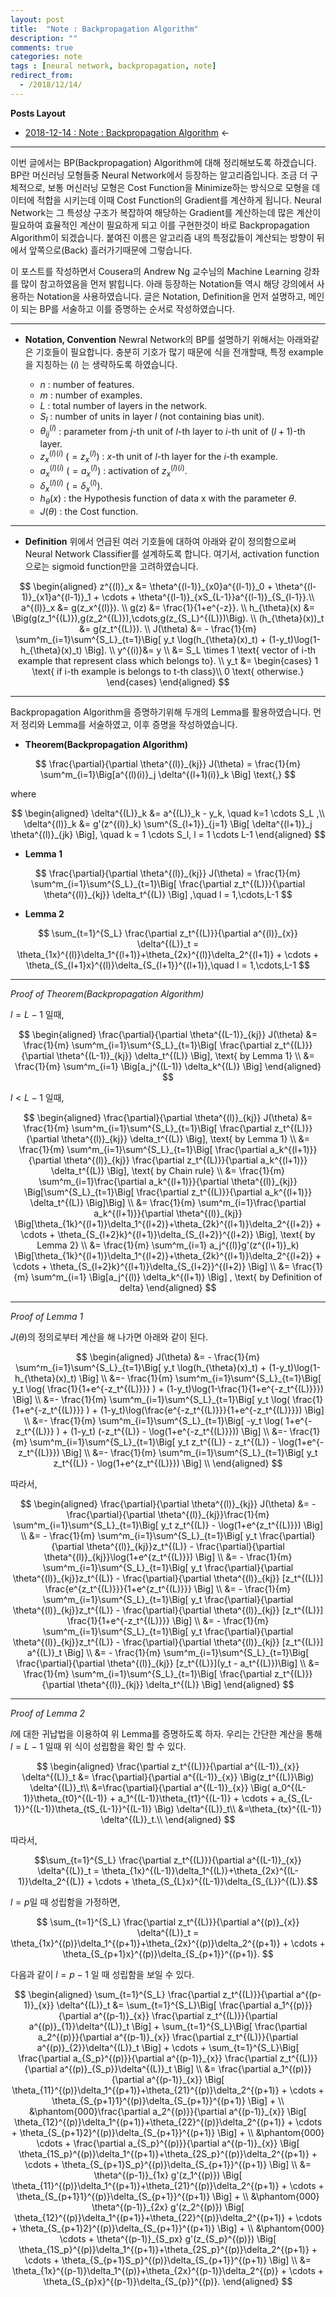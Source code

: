 ```yaml
---
layout: post
title:  "Note : Backpropagation Algorithm"
description: ""
comments: true
categories: note
tags : [neural network, backpropagation, note]
redirect_from:
  - /2018/12/14/
---
```

**Posts Layout**

- [2018-12-14 : Note : Backpropagation Algorithm](https://000namc.github.io/blog/2018/12/14/note-backpropagation/) $\leftarrow$

___

 이번 글에서는 BP(Backpropagation) Algorithm에 대해 정리해보도록 하겠습니다.
BP란 머신러닝 모형들중 Neural Network에서 등장하는 알고리즘입니다.
조금 더 구체적으로, 보통 머신러닝 모형은 Cost Function을 Minimize하는 방식으로 모형을 데이터에 적합을 시키는데 이때 Cost Function의
Gradient를 계산하게 됩니다. Neural Network는 그 특성상 구조가 복잡하여 해당하는 Gradient를 계산하는데 많은 계산이 필요하여
효율적인 계산이 필요하게 되고 이를 구현한것이 바로 Backpropagation Algorithm이 되겠습니다.
붙여진 이름은 알고리즘 내의
특정값들이 계산되는 방향이 뒤에서 앞쪽으로(Back) 흘러가기때문에 그렇습니다.

 이 포스트를 작성하면서 Cousera의 Andrew Ng 교수님의 Machine Learning 강좌를 많이
 참고하였음을 먼저 밝힙니다. 아래 등장하는 Notation들 역시 해당 강의에서 사용하는 Notation을
 사용하였습니다. 글은 Notation, Definition을 먼저 설명하고, 메인이 되는 BP를 서술하고 이를
 증명하는 순서로 작성하였습니다.

___

- **Notation, Convention**
Newral Network의 BP를 설명하기 위해서는 아래와같은 기호들이 필요합니다.
충분히 기호가 많기 때문에 식을 전개할때,
특정 example을 지칭하는 $(i)$ 는 생략하도록 하였습니다.

   - $n$ : number of features.
   - $m$ : number of examples.
   - $L$ : total number of layers in the network.
   - $S_l$ : number of units in layer $l$ (not containing bias unit).
   - $\theta^{(l)}_{ij}$ : parameter from $j$-th unit of $l$-th layer to $i$-th unit of $(l+1)$-th layer.
   - $z^{(l)(i)}_x$ $(= z^{(l)}_x)$ :  $x$-th unit of $l$-th layer for the $i$-th example.
   - $a^{(l)(i)}_x$ $(= a^{(l)}_x)$ :  activation of $z^{(l)(i)}_x$.
   - $\delta^{(l)(i)}_x$ $(= \delta^{(l)}_x)$.
   - $h_{\theta}(x)$ : the Hypothesis function of data x with the parameter $\theta$.
   - $J(\theta)$ : the Cost function.

___
- **Definition**
위에서 언급된 여러 기호들에 대하여 아래와 같이 정의함으로써 Neural Network Classifier를 설계하도록 합니다.
여기서, activation function으로는 sigmoid function만을 고려하였습니다.

 $$
 \begin{aligned}
 z^{(l)}_x &= \theta^{(l-1)}_{x0}a^{(l-1)}_0 +
 \theta^{(l-1)}_{x1}a^{(l-1)}_1 +
 \cdots + \theta^{(l-1)}_{xS_{L-1}}a^{(l-1)}_{S_{l-1}}.\\
 a^{(l)}_x &= g(z_x^{(l)}). \\
 g(z) &= \frac{1}{1+e^{-z}}. \\
 h_{\theta}(x) &= \Big(g(z_1^{(L)}),g(z_2^{(L)}),\cdots,g(z_{S_L}^{(L)})\Big). \\
 (h_{\theta}(x))_t &= g(z_t^{(L)}). \\
 J(\theta) &= - \frac{1}{m} \sum^m_{i=1}\sum^{S_L}_{t=1}\Big[ y_t \log(h_{\theta}(x)_t) + (1-y_t)\log(1-h_{\theta}(x)_t) \Big]. \\
 y^{(i)}&= y \\
 &= S_L \times 1 \text{ vector of i-th example that represent class which belongs to}. \\
 y_t &= \begin{cases}
 1 \text{ if i-th example is belongs to t-th class}\\
 0 \text{ otherwise.}
 \end{cases}
 \end{aligned}
 $$

___


Backpropagation Algorithm을 증명하기위해 두개의 Lemma를 활용하였습니다.
먼저 정리와 Lemma를 서술하였고, 이후 증명을 작성하였습니다.

- **Theorem(Backpropagation Algorithm)**


$$
\frac{\partial}{\partial \theta^{(l)}_{kj}} J(\theta) = \frac{1}{m} \sum^m_{i=1}\Big[a^{(l)(i)}_j \delta^{(l+1)(i)}_k \Big] \text{,}
$$

where

$$
\begin{aligned}
\delta^{(L)}_k &= a^{(L)}_k - y_k, \quad k=1 \cdots S_L  ,\\
\delta^{(l)}_k &= g'(z^{(l)}_k) \sum^{S_{l+1}}_{j=1} \Big[ \delta^{(l+1)}_j \theta^{(l)}_{jk} \Big], \quad k = 1 \cdots S_l, l = 1 \cdots L-1
\end{aligned}
$$

- **Lemma 1**

$$
\frac{\partial}{\partial \theta^{(l)}_{kj}} J(\theta) =  \frac{1}{m} \sum^m_{i=1}\sum^{S_L}_{t=1}\Big[ \frac{\partial z_t^{(L)}}{\partial \theta^{(l)}_{kj}} \delta_t^{(L)} \Big] ,\quad l = 1,\cdots,L-1
$$


- **Lemma 2**

$$
\sum_{t=1}^{S_L} \frac{\partial z_t^{(L)}}{\partial a^{(l)}_{x}} \delta^{(L)}_t =
\theta_{1x}^{(l)}\delta_1^{(l+1)}+\theta_{2x}^{(l)}\delta_2^{(l+1)} + \cdots + \theta_{S_{l+1}x}^{(l)}\delta_{S_{l+1}}^{(l+1)},\quad l = 1,\cdots,L-1
$$

___


*Proof of Theorem(Backpropagation Algorithm)*

$l = L-1$ 일때,

$$
\begin{aligned}
\frac{\partial}{\partial \theta^{(L-1)}_{kj}} J(\theta) &=  \frac{1}{m} \sum^m_{i=1}\sum^{S_L}_{t=1}\Big[ \frac{\partial z_t^{(L)}}{\partial \theta^{(L-1)}_{kj}} \delta_t^{(L)} \Big], \text{ by Lemma 1} \\
&= \frac{1}{m} \sum^m_{i=1} \Big[a_j^{(L-1)} \delta_k^{(L)} \Big]
\end{aligned}
$$


$l < L-1$ 일때,

$$
\begin{aligned}
\frac{\partial}{\partial \theta^{(l)}_{kj}} J(\theta) &=  \frac{1}{m} \sum^m_{i=1}\sum^{S_L}_{t=1}\Big[ \frac{\partial z_t^{(L)}}{\partial \theta^{(l)}_{kj}} \delta_t^{(L)} \Big], \text{ by Lemma 1} \\
&= \frac{1}{m} \sum^m_{i=1}\sum^{S_L}_{t=1}\Big[ \frac{\partial a_k^{(l+1)}}{\partial \theta^{(l)}_{kj}} \frac{\partial z_t^{(L)}}{\partial a_k^{(l+1)}} \delta_t^{(L)} \Big], \text{ by Chain rule} \\
&= \frac{1}{m} \sum^m_{i=1}\frac{\partial a_k^{(l+1)}}{\partial \theta^{(l)}_{kj}} \Big[\sum^{S_L}_{t=1}\Big[  \frac{\partial z_t^{(L)}}{\partial a_k^{(l+1)}} \delta_t^{(L)} \Big]\Big] \\
&= \frac{1}{m} \sum^m_{i=1}\frac{\partial a_k^{(l+1)}}{\partial \theta^{(l)}_{kj}} \Big[\theta_{1k}^{(l+1)}\delta_1^{(l+2)}+\theta_{2k}^{(l+1)}\delta_2^{(l+2)} + \cdots + \theta_{S_{l+2}k}^{(l+1)}\delta_{S_{l+2}}^{(l+2)}  \Big], \text{ by Lemma 2} \\
&= \frac{1}{m} \sum^m_{i=1} a_j^{(l)}g'(z^{(l+1)}_k) \Big[\theta_{1k}^{(l+1)}\delta_1^{(l+2)}+\theta_{2k}^{(l+1)}\delta_2^{(l+2)} + \cdots + \theta_{S_{l+2}k}^{(l+1)}\delta_{S_{l+2}}^{(l+2)}  \Big] \\
&= \frac{1}{m} \sum^m_{i=1} \Big[a_j^{(l)} \delta_k^{(l+1)} \Big] , \text{ by Definition of delta}
\end{aligned}
$$


___
*Proof of Lemma 1*

$J(\theta)$의 정의로부터 계산을 해 나가면 아래와 같이 된다.

$$
\begin{aligned}
J(\theta) &= - \frac{1}{m} \sum^m_{i=1}\sum^{S_L}_{t=1}\Big[ y_t \log(h_{\theta}(x)_t) + (1-y_t)\log(1-h_{\theta}(x)_t) \Big] \\
&=- \frac{1}{m} \sum^m_{i=1}\sum^{S_L}_{t=1}\Big[ y_t \log( \frac{1}{1+e^{-z_t^{(L)}}} ) + (1-y_t)\log(1-\frac{1}{1+e^{-z_t^{(L)}}}) \Big] \\
&=- \frac{1}{m} \sum^m_{i=1}\sum^{S_L}_{t=1}\Big[ y_t \log( \frac{1}{1+e^{-z_t^{(L)}}} ) + (1-y_t)\log(\frac{e^{-z_t^{(L)}}}{1+e^{-z_t^{(L)}}}) \Big] \\
&=- \frac{1}{m} \sum^m_{i=1}\sum^{S_L}_{t=1}\Big[ -y_t \log( 1+e^{-z_t^{(L)}} ) + (1-y_t) (-z_t^{(L)} - \log(1+e^{-z_t^{(L)}})) \Big] \\
&=- \frac{1}{m} \sum^m_{i=1}\sum^{S_L}_{t=1}\Big[ y_t z_t^{(L)} - z_t^{(L)} - \log(1+e^{-z_t^{(L)}}) \Big] \\
&=- \frac{1}{m} \sum^m_{i=1}\sum^{S_L}_{t=1}\Big[ y_t z_t^{(L)} - \log(1+e^{z_t^{(L)}}) \Big] \\
\end{aligned}
$$

따라서,

$$
\begin{aligned}
\frac{\partial}{\partial \theta^{(l)}_{kj}} J(\theta) &= - \frac{\partial}{\partial \theta^{(l)}_{kj}}\frac{1}{m} \sum^m_{i=1}\sum^{S_L}_{t=1}\Big[ y_t z_t^{(L)} - \log(1+e^{z_t^{(L)}}) \Big] \\
&= - \frac{1}{m} \sum^m_{i=1}\sum^{S_L}_{t=1}\Big[ y_t \frac{\partial}{\partial \theta^{(l)}_{kj}}z_t^{(L)} - \frac{\partial}{\partial \theta^{(l)}_{kj}}\log(1+e^{z_t^{(L)}}) \Big] \\
&= - \frac{1}{m} \sum^m_{i=1}\sum^{S_L}_{t=1}\Big[ y_t \frac{\partial}{\partial \theta^{(l)}_{kj}}z_t^{(L)} - \frac{\partial}{\partial \theta^{(l)}_{kj}} [z_t^{(L)}] \frac{e^{z_t^{(L)}}}{1+e^{z_t^{(L)}}} \Big] \\
&= - \frac{1}{m} \sum^m_{i=1}\sum^{S_L}_{t=1}\Big[ y_t \frac{\partial}{\partial \theta^{(l)}_{kj}}z_t^{(L)} - \frac{\partial}{\partial \theta^{(l)}_{kj}} [z_t^{(L)}] \frac{1}{1+e^{-z_t^{(L)}}} \Big] \\
&= - \frac{1}{m} \sum^m_{i=1}\sum^{S_L}_{t=1}\Big[ y_t \frac{\partial}{\partial \theta^{(l)}_{kj}}z_t^{(L)} - \frac{\partial}{\partial \theta^{(l)}_{kj}} [z_t^{(L)}] a^{(L)}_t \Big] \\
&= - \frac{1}{m} \sum^m_{i=1}\sum^{S_L}_{t=1}\Big[ \frac{\partial}{\partial \theta^{(l)}_{kj}} [z_t^{(L)}](y_t - a_t^{(L)})\Big] \\
&= \frac{1}{m} \sum^m_{i=1}\sum^{S_L}_{t=1}\Big[ \frac{\partial z_t^{(L)}}{\partial \theta^{(l)}_{kj}} \delta_t^{(L)} \Big]
\end{aligned}
$$

___
*Proof of Lemma 2*

$l$에 대한 귀납법을 이용하여 위 Lemma를 증명하도록 하자.
우리는 간단한 계산을 통해 $l = L-1$ 일때 위 식이 성립함을 확인 할 수 있다.

$$
\begin{aligned}
\frac{\partial z_t^{(L)}}{\partial a^{(L-1)}_{x}} \delta^{(L)}_t &= \frac{\partial}{\partial a^{(L-1)}_{x}} \Big(z_t^{(L)}\Big) \delta^{(L)}_t\\
&=\frac{\partial}{\partial a^{(L-1)}_{x}} \Big( a_0^{(L-1)}\theta_{t0}^{(L-1)} + a_1^{(L-1)}\theta_{t1}^{(L-1)} + \cdots + a_{S_{L-1}}^{(L-1)}\theta_{tS_{L-1}}^{(L-1)} \Big) \delta^{(L)}_t\\
&=\theta_{tx}^{(L-1)} \delta^{(L)}_t.\\
\end{aligned}
$$

따라서,

$$\sum_{t=1}^{S_L} \frac{\partial z_t^{(L)}}{\partial a^{(L-1)}_{x}} \delta^{(L)}_t =
\theta_{1x}^{(L-1)}\delta_1^{(L)}+\theta_{2x}^{(L-1)}\delta_2^{(L)} + \cdots + \theta_{S_{L}x}^{(L-1)}\delta_{S_{L}}^{(L)}.$$

$l=p$일 때 성립함을 가정하면,

$$
\sum_{t=1}^{S_L} \frac{\partial z_t^{(L)}}{\partial a^{(p)}_{x}} \delta^{(L)}_t =
\theta_{1x}^{(p)}\delta_1^{(p+1)}+\theta_{2x}^{(p)}\delta_2^{(p+1)} + \cdots + \theta_{S_{p+1}x}^{(p)}\delta_{S_{p+1}}^{(p+1)}.
$$

다음과 같이 $l=p-1$ 일 때 성립함을 보일 수 있다.

$$
\begin{aligned}
\sum_{t=1}^{S_L} \frac{\partial z_t^{(L)}}{\partial a^{(p-1)}_{x}} \delta^{(L)}_t &=
\sum_{t=1}^{S_L}\Big[ \frac{\partial a_1^{(p)}}{\partial a^{(p-1)}_{x}} \frac{\partial z_t^{(L)}}{\partial a^{(p)}_{1}}\delta^{(L)}_t \Big] +
\sum_{t=1}^{S_L}\Big[ \frac{\partial a_2^{(p)}}{\partial a^{(p-1)}_{x}} \frac{\partial z_t^{(L)}}{\partial a^{(p)}_{2}}\delta^{(L)}_t \Big] +
\cdots + \sum_{t=1}^{S_L}\Big[ \frac{\partial a_{S_p}^{(p)}}{\partial a^{(p-1)}_{x}} \frac{\partial z_t^{(L)}}{\partial a^{(p)}_{S_p}}\delta^{(L)}_t \Big] \\
&= \frac{\partial a_1^{(p)}}{\partial a^{(p-1)}_{x}} \Big[ \theta_{11}^{(p)}\delta_1^{(p+1)}+\theta_{21}^{(p)}\delta_2^{(p+1)} + \cdots + \theta_{S_{p+1}1}^{(p)}\delta_{S_{p+1}}^{(p+1)} \Big] + \\
&\phantom{000}\frac{\partial a_2^{(p)}}{\partial a^{(p-1)}_{x}} \Big[ \theta_{12}^{(p)}\delta_1^{(p+1)}+\theta_{22}^{(p)}\delta_2^{(p+1)} + \cdots + \theta_{S_{p+1}2}^{(p)}\delta_{S_{p+1}}^{(p+1)} \Big] + \\
&\phantom{000} \cdots + \frac{\partial a_{S_p}^{(p)}}{\partial a^{(p-1)}_{x}} \Big[ \theta_{1S_p}^{(p)}\delta_1^{(p+1)}+\theta_{2S_p}^{(p)}\delta_2^{(p+1)} + \cdots + \theta_{S_{p+1}S_p}^{(p)}\delta_{S_{p+1}}^{(p+1)} \Big] \\
&= \theta^{(p-1)}_{1x} g'(z_1^{(p)}) \Big[ \theta_{11}^{(p)}\delta_1^{(p+1)}+\theta_{21}^{(p)}\delta_2^{(p+1)} + \cdots + \theta_{S_{p+1}1}^{(p)}\delta_{S_{p+1}}^{(p+1)} \Big] + \\
&\phantom{000} \theta^{(p-1)}_{2x} g'(z_2^{(p)}) \Big[ \theta_{12}^{(p)}\delta_1^{(p+1)}+\theta_{22}^{(p)}\delta_2^{(p+1)} + \cdots + \theta_{S_{p+1}2}^{(p)}\delta_{S_{p+1}}^{(p+1)} \Big] + \\
&\phantom{000} \cdots + \theta^{(p-1)}_{S_px} g'(z_{S_p}^{(p)}) \Big[ \theta_{1S_p}^{(p)}\delta_1^{(p+1)}+\theta_{2S_p}^{(p)}\delta_2^{(p+1)} + \cdots + \theta_{S_{p+1}S_p}^{(p)}\delta_{S_{p+1}}^{(p+1)} \Big] \\
&= \theta_{1x}^{(p-1)}\delta_1^{(p)}+\theta_{2x}^{(p-1)}\delta_2^{(p)} + \cdots + \theta_{S_{p}x}^{(p-1)}\delta_{S_{p}}^{(p)}.
\end{aligned}
$$
